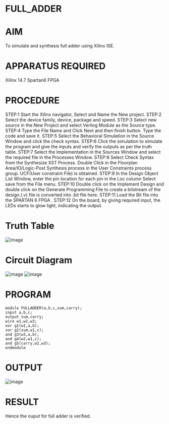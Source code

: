 # FULL_ADDER
# AIM
To simulate and synthesis full adder using Xilinx ISE.
# APPARATUS REQUIRED
Xilinx 14.7 Spartan6 FPGA
# PROCEDURE
STEP:1 
Start the Xilinx navigator, Select and Name the New project. 
STEP:2 
Select the device family, device, package and speed. 
STEP:3 
Select new source in the New Project and select Verilog Module as the Source type. 
STEP:4 
Type the File Name and Click Next and then finish button. Type the code and save it. 
STEP:5 
Select the Behavioral Simulation in the Source Window and click the check syntax. 
STEP:6 
Click the simulation to simulate the program and give the inputs and verify the outputs as per the truth table. 
STEP:7 
Select the Implementation in the Sources Window and select the required file in the Processes Window. 
STEP:8 
Select Check Syntax from the Synthesize XST Process. Double Click in the Floorplan Area/IO/Logic-Post Synthesis process in the User Constraints process group. UCF(User constraint File) is obtained. 
STEP:9 
In the Design Object List Window, enter the pin location for each pin in the Loc column Select save from the File menu. 
STEP:10 
Double click on the Implement Design and double click on the Generate Programming File to create a bitstream of the design.(.v) file is converted into .bit file here. 
STEP:11 
Load the Bit file into the SPARTAN 6 FPGA .
STEP:12 
On the board, by giving required input, the LEDs starts to glow light, indicating the output.
# Truth Table
![image](https://github.com/RESMIRNAIR/FULL_ADDER/assets/154305926/02ead8f5-d958-4c89-ac51-368ca086cf41)
# Circuit Diagram
![image](https://github.com/RESMIRNAIR/FULL_ADDER/assets/154305926/418e00aa-ed19-4ab3-a413-bae9575bff0e)
![image](https://github.com/RESMIRNAIR/FULL_ADDER/assets/154305926/0c26fe47-d78c-43dd-ac0d-804e427a3bbc)
# PROGRAM
```
module FULLADDER(a,b,c,sum,carry);
input a,b,c;
output sum,carry;
wire w1,w2,w3;
xor g1(w1,a,b);
xor g2(sum,w1,c);
and g3(w3,a,b);
and g4(w2,w1,c);
and g5(carry,w2,w3);
endmodule
```
# OUTPUT
![image](https://github.com/Manjusri123/FULL_ADDER/assets/161105231/8ba0f396-99e1-489e-abd3-3f5b835554cd)
# RESULT
Hence the ouput for full adder is verified.


